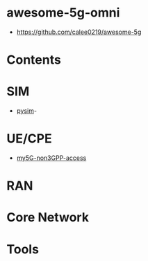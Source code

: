 # awesome-5g-omni

- https://github.com/calee0219/awesome-5g

# Contents


# SIM
- [pysim](https://github.com/osmocom/pysim)-

# UE/CPE
- [my5G-non3GPP-access ](https://github.com/my5G/my5G-non3GPP-access)

# RAN


# Core Network


# Tools
